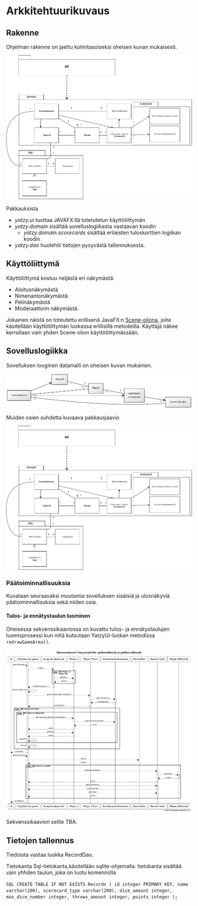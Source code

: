 # Arkkitehtuurikuvaus


## Rakenne

Ohjelman rakenne on jaettu kolmitasoiseksi oheisen kuvan mukaisesti.

![pakkauskaavio](https://github.com/Riku-Laine/ot-harjoitustyo/blob/master/Yatzy/dokumentointi/kuvat/pakkausrakenne.png)

Pakkauksista

- *yatzy.ui* tuottaa JAVAFX:llä totetutetun käyttöliittymän
- *yatzy.domain* sisältää sovelluslogiikasta vastaavan koodin
    - *yatzy.domain.scorecards* sisältää erilaisten tuloskorttien logiikan koodin
- *yatzy.dao* huolehtii tietojen pysyvästä tallennuksesta.

## Käyttöliittymä

Käyttöliittymä kostuu neljästä eri näkymästä:

* Aloitusnäkymästä
* Nimenantonäkymästä
* Pelinäkymästä
* Moderaattorin näkymästä.

Jokainen näistä on toteutettu erillisenä JavaFX:n [Scene-oliona](https://docs.oracle.com/javase/8/javafx/api/javafx/scene/Scene.html), joita käsitellään käyttöliittymän luokassa erillisillä metodeilla. Käyttäjä näkee kerrallaan vain yhden Scene-olion käyttöliittymässään.


## Sovelluslogiikka

Sovelluksen looginen datamalli on oheisen kuvan mukainen.

![Sovelluslogiikka](https://github.com/Riku-Laine/ot-harjoitustyo/blob/master/Yatzy/dokumentointi/kuvat/luokkakaavio_v2.png)

Muiden osien suhdetta kuvaava pakkausjaavio

![pakkauskaavio](https://github.com/Riku-Laine/ot-harjoitustyo/blob/master/Yatzy/dokumentointi/kuvat/pakkausrakenne.png)

### Päätoiminnallisuuksia

Kuvataan seuraavaksi muutamia sovelluksen sisäisiä ja ulosnäkyviä päätoiminnallisuksia sekä niiden osia.

#### Tulos- ja ennätystaulun luominen

Oheisessa sekvenssikaaviossa on kuvattu tulos- ja ennätystaulujen luomisprosessi kun niitä kutsutaan YatzyUi-luokan metodissa ```redrawGameArea()```.

![Sekvenssikaavio tulos- ja ennätystaulujen luomiseksi](https://github.com/Riku-Laine/ot-harjoitustyo/blob/master/Yatzy/dokumentointi/kuvat/sekvenssikaavio_getScoreBoard_ja_getRecordBoard_04DEC2018.png)

Sekvenssikaavion selite TBA.


## Tietojen tallennus

Tiedoista vastaa luokka RecordDao.

Tietokanta Sql-tietokanta,käsitellään sqlite-ohjemalla. tietokanta sisältää vain yhhden taulun, joka on luotu komennolla 

``SQL
CREATE TABLE IF NOT EXISTS Records (
	id integer PRIMARY KEY,
	name varchar(200),
	scorecard_type varchar(200),
	dice_amount integer,
	max_dice_number integer,
	throws_amount integer,
	points integer
);
``
